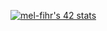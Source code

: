 [![mel-fihr's 42 stats](https://badge.mediaplus.ma/greenbinary/mel-fihr)](https://github.com/oakoudad/badge42)
